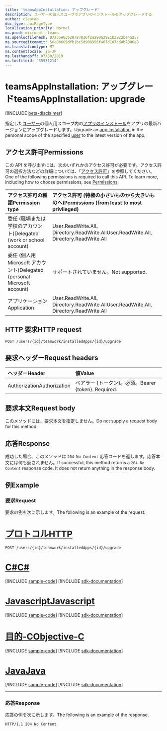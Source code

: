 ```yaml
---
title: 'teamsAppInstallation: アップグレード'
description: ユーザーの個人スコープでアプリのインストールをアップグレードする
author: clearab
doc_type: apiPageType
localization_priority: Normal
ms.prod: microsoft-teams
ms.openlocfilehash: 07a35e03b28787016f2aa90a2921b3922be4a257
ms.sourcegitcommit: 56c0b609dfb1bc5d900956f407d107cdab7086e8
ms.translationtype: MT
ms.contentlocale: ja-JP
ms.lasthandoff: 07/30/2019
ms.locfileid: "35931214"
---
```

# <a name="teamsappinstallation-upgrade"></a><span data-ttu-id="1e4a2-103">teamsAppInstallation: アップグレード</span><span class="sxs-lookup"><span data-stu-id="1e4a2-103">teamsAppInstallation: upgrade</span></span>

[!INCLUDE [beta-disclaimer](../../includes/beta-disclaimer.md)]

<span data-ttu-id="1e4a2-104">指定した[ユーザー](../resources/user.md)の個人用スコープ内の[アプリのインストール](../resources/teamsappinstallation.md)をアプリの最新バージョンにアップグレードします。</span><span class="sxs-lookup"><span data-stu-id="1e4a2-104">Upgrade an [app installation](../resources/teamsappinstallation.md) in the personal scope of the specified [user](../resources/user.md) to the latest version of the app.</span></span>

## <a name="permissions"></a><span data-ttu-id="1e4a2-105">アクセス許可</span><span class="sxs-lookup"><span data-stu-id="1e4a2-105">Permissions</span></span>

<span data-ttu-id="1e4a2-p101">この API を呼び出すには、次のいずれかのアクセス許可が必要です。アクセス許可の選択方法などの詳細については、「[アクセス許可](/graph/permissions-reference)」を参照してください。</span><span class="sxs-lookup"><span data-stu-id="1e4a2-p101">One of the following permissions is required to call this API. To learn more, including how to choose permissions, see [Permissions](/graph/permissions-reference).</span></span>

|<span data-ttu-id="1e4a2-108">アクセス許可の種類</span><span class="sxs-lookup"><span data-stu-id="1e4a2-108">Permission type</span></span>      | <span data-ttu-id="1e4a2-109">アクセス許可 (特権の小さいものから大きいものへ)</span><span class="sxs-lookup"><span data-stu-id="1e4a2-109">Permissions (from least to most privileged)</span></span>              |
|:--------------------|:---------------------------------------------------------|
|<span data-ttu-id="1e4a2-110">委任 (職場または学校のアカウント)</span><span class="sxs-lookup"><span data-stu-id="1e4a2-110">Delegated (work or school account)</span></span> | <span data-ttu-id="1e4a2-111">User.ReadWrite.All、Directory.ReadWrite.All</span><span class="sxs-lookup"><span data-stu-id="1e4a2-111">User.ReadWrite.All, Directory.ReadWrite.All</span></span>   |
|<span data-ttu-id="1e4a2-112">委任 (個人用 Microsoft アカウント)</span><span class="sxs-lookup"><span data-stu-id="1e4a2-112">Delegated (personal Microsoft account)</span></span> | <span data-ttu-id="1e4a2-113">サポートされていません。</span><span class="sxs-lookup"><span data-stu-id="1e4a2-113">Not supported.</span></span>    |
|<span data-ttu-id="1e4a2-114">アプリケーション</span><span class="sxs-lookup"><span data-stu-id="1e4a2-114">Application</span></span> | <span data-ttu-id="1e4a2-115">User.ReadWrite.All、Directory.ReadWrite.All</span><span class="sxs-lookup"><span data-stu-id="1e4a2-115">User.ReadWrite.All, Directory.ReadWrite.All</span></span> |

## <a name="http-request"></a><span data-ttu-id="1e4a2-116">HTTP 要求</span><span class="sxs-lookup"><span data-stu-id="1e4a2-116">HTTP request</span></span>
<!-- { "blockType": "ignored" } -->
```http
POST /users/{id}/teamwork/installedApps/{id}/upgrade
```

## <a name="request-headers"></a><span data-ttu-id="1e4a2-117">要求ヘッダー</span><span class="sxs-lookup"><span data-stu-id="1e4a2-117">Request headers</span></span>

| <span data-ttu-id="1e4a2-118">ヘッダー</span><span class="sxs-lookup"><span data-stu-id="1e4a2-118">Header</span></span>       | <span data-ttu-id="1e4a2-119">値</span><span class="sxs-lookup"><span data-stu-id="1e4a2-119">Value</span></span> |
|:---------------|:--------|
| <span data-ttu-id="1e4a2-120">Authorization</span><span class="sxs-lookup"><span data-stu-id="1e4a2-120">Authorization</span></span>  | <span data-ttu-id="1e4a2-p102">ベアラー {トークン}。必須。</span><span class="sxs-lookup"><span data-stu-id="1e4a2-p102">Bearer {token}. Required.</span></span>  |

## <a name="request-body"></a><span data-ttu-id="1e4a2-123">要求本文</span><span class="sxs-lookup"><span data-stu-id="1e4a2-123">Request body</span></span>

<span data-ttu-id="1e4a2-124">このメソッドには、要求本文を指定しません。</span><span class="sxs-lookup"><span data-stu-id="1e4a2-124">Do not supply a request body for this method.</span></span>

## <a name="response"></a><span data-ttu-id="1e4a2-125">応答</span><span class="sxs-lookup"><span data-stu-id="1e4a2-125">Response</span></span>

<span data-ttu-id="1e4a2-p103">成功した場合、このメソッドは `204 No Content` 応答コードを返します。応答本文には何も返されません。</span><span class="sxs-lookup"><span data-stu-id="1e4a2-p103">If successful, this method returns a `204 No Content` response code. It does not return anything in the response body.</span></span>

## <a name="example"></a><span data-ttu-id="1e4a2-128">例</span><span class="sxs-lookup"><span data-stu-id="1e4a2-128">Example</span></span>

### <a name="request"></a><span data-ttu-id="1e4a2-129">要求</span><span class="sxs-lookup"><span data-stu-id="1e4a2-129">Request</span></span>

<span data-ttu-id="1e4a2-130">要求の例を次に示します。</span><span class="sxs-lookup"><span data-stu-id="1e4a2-130">The following is an example of the request.</span></span>


# <a name="httptabhttp"></a>[<span data-ttu-id="1e4a2-131">プロトコル</span><span class="sxs-lookup"><span data-stu-id="1e4a2-131">HTTP</span></span>](#tab/http)
<!-- {
  "blockType": "request",
  "name": "user_upgrade_teamsApp"
}-->
```http
POST /users/{id}/teamwork/installedApps/{id}/upgrade
```
# <a name="ctabcsharp"></a>[<span data-ttu-id="1e4a2-132">C#</span><span class="sxs-lookup"><span data-stu-id="1e4a2-132">C#</span></span>](#tab/csharp)
[!INCLUDE [sample-code](../includes/snippets/csharp/user-upgrade-teamsapp-csharp-snippets.md)]
[!INCLUDE [sdk-documentation](../includes/snippets/snippets-sdk-documentation-link.md)]

# <a name="javascripttabjavascript"></a>[<span data-ttu-id="1e4a2-133">Javascript</span><span class="sxs-lookup"><span data-stu-id="1e4a2-133">Javascript</span></span>](#tab/javascript)
[!INCLUDE [sample-code](../includes/snippets/javascript/user-upgrade-teamsapp-javascript-snippets.md)]
[!INCLUDE [sdk-documentation](../includes/snippets/snippets-sdk-documentation-link.md)]

# <a name="objective-ctabobjc"></a>[<span data-ttu-id="1e4a2-134">目的-C</span><span class="sxs-lookup"><span data-stu-id="1e4a2-134">Objective-C</span></span>](#tab/objc)
[!INCLUDE [sample-code](../includes/snippets/objc/user-upgrade-teamsapp-objc-snippets.md)]
[!INCLUDE [sdk-documentation](../includes/snippets/snippets-sdk-documentation-link.md)]

# <a name="javatabjava"></a>[<span data-ttu-id="1e4a2-135">Java</span><span class="sxs-lookup"><span data-stu-id="1e4a2-135">Java</span></span>](#tab/java)
[!INCLUDE [sample-code](../includes/snippets/java/user-upgrade-teamsapp-java-snippets.md)]
[!INCLUDE [sdk-documentation](../includes/snippets/snippets-sdk-documentation-link.md)]

---


### <a name="response"></a><span data-ttu-id="1e4a2-136">応答</span><span class="sxs-lookup"><span data-stu-id="1e4a2-136">Response</span></span>

<span data-ttu-id="1e4a2-137">応答の例を次に示します。</span><span class="sxs-lookup"><span data-stu-id="1e4a2-137">The following is an example of the response.</span></span>

<!-- {
  "blockType": "response",
  "name": "user_upgrade_teamsApp",
  "truncated": true
} -->
```http
HTTP/1.1 204 No Content
```

<!-- uuid: 8fcb5dbc-d5aa-4681-8e31-b001d5168d79
2015-10-25 14:57:30 UTC -->
<!--
{
  "type": "#page.annotation",
  "description": "Upgrade teamsApp for user",
  "keywords": "",
  "section": "documentation",
  "tocPath": "",
  "suppressions": []
}
-->
